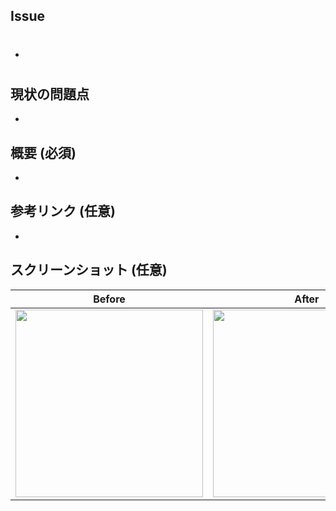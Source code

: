 ## Issue
- #

## 現状の問題点
- 

## 概要 (必須)
<!-- 概要をここに記入してください。 -->
-

## 参考リンク (任意)
- 

## スクリーンショット (任意)
|           Before           |           After            |
|:--------------------------:|:--------------------------:|
| <img src="" width="300" /> | <img src="" width="300" /> |
